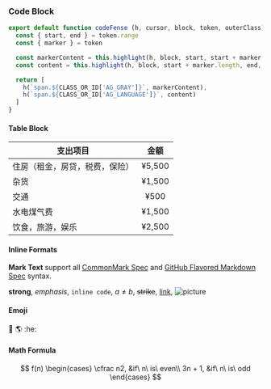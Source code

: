 ### Code Block

```javascript
export default function codeFense (h, cursor, block, token, outerClass) {
  const { start, end } = token.range
  const { marker } = token

  const markerContent = this.highlight(h, block, start, start + marker.length, token)
  const content = this.highlight(h, block, start + marker.length, end, token)

  return [
    h(`span.${CLASS_OR_ID['AG_GRAY']}`, markerContent),
    h(`span.${CLASS_OR_ID['AG_LANGUAGE']}`, content)
  ]
}
```

#### Table Block

| **支出项目**        | **金额** |
| --------------- |:------:|
| 住房（租金，房贷，税费，保险） | ¥5,500 |
| 杂货              | ¥1,500 |
| 交通              | ¥500   |
| 水电煤气费           | ¥1,500 |
| 饮食，旅游，娱乐        | ¥2,500 |

#### Inline Formats

**Mark Text** support all  [CommonMark Spec](https://spec.commonmark.org/0.28/)  and  [GitHub Flavored Markdown Spec](https://github.github.com/gfm/) syntax.

**strong**, *emphasis*, `inline code`, $a \ne b$, ~~strike~~, [link](), ![picture](pap.er/3Jpk-_asav0.jpg)

#### Emoji

:older_woman: :earth_americas: :he:

#### Math Formula

$$
f(n)
\begin{cases}
\cfrac n2, &if\ n\ is\ even\\
3n + 1, &if\  n\ is\ odd
\end{cases}
$$
